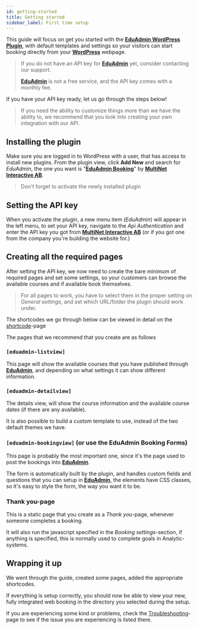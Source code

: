 ```yaml
---
id: getting-started
title: Getting started
sidebar_label: First time setup
---
```


This guide will focus on get you started with the [**EduAdmin WordPress Plugin**](https://wordpress.org/plugins/eduadmin-booking/), with default templates and settings so your visitors can start booking directly from your [**WordPress**](https://www.wordpress.org) webpage.

> If you do not have an API key for [**EduAdmin**](https://www.eduadmin.se) yet, 
> consider contacting our support.
>
> [**EduAdmin**](https://www.eduadmin.se) is not a free service, 
> and the API key comes with a monthly fee.

If you have your API key ready, let us go through the steps below!

> If you need the ability to customize things more than we have the ability to, 
> we recommend that you look into creating your own integration with our API.

## Installing the plugin

Make sure you are logged in to WordPress with a user, that has access to install new plugins.
From the plugin view, click **Add New** and search for *EduAdmin*, the one you want is "[**EduAdmin Booking**](https://wordpress.org/plugins/eduadmin-booking/)" by [**MultiNet Interactive AB**](https://www.multinet.com).

> Don't forget to activate the newly installed plugin

## Setting the API key

When you activate the plugin, a new menu item (*EduAdmin*) will appear in the left menu, 
to set your API key, navigate to the *Api Authentication* and enter the API key you got from [**MultiNet Interactive AB**](https://www.multinet.com)
(or if you got one from the company you're building the website for.)

## Creating all the required pages

After setting the API key, we now need to create the bare minimum of required pages and set some settings,
so your customers can browse the available courses and if available book themselves.

> For all pages to work, you have to select them in the proper setting on _General settings_,
> and set which URL/folder the plugin should work under.

The shortcodes we go through below can be viewed in detail on the [shortcode](shortcodes.md)-page

The pages that we recommend that you create are as follows

### `[eduadmin-listview]`

This page will show the available courses that you have published through [**EduAdmin**](https://www.eduadmin.se),
and depending on what settings it can show different information.

### `[eduadmin-detailview]`

The details view, will show the course information and the available course dates (if there are any available).

It is also possible to build a custom template to use, instead of the two default themes we have.

### `[eduadmin-bookingview]` (or use the EduAdmin Booking Forms)

This page is probably the most important one, since it's the page used to post the bookings into [**EduAdmin**](https://www.eduadmin.se).

The form is automatically built by the plugin, and handles custom fields and questions that you can setup in [**EduAdmin**](https://www.eduadmin.se),
the elements have CSS classes, so it's easy to style the form, the way you want it to be.

### Thank you-page

This is a static page that you create as a _Thank you_-page, whenever someone completes a booking.

It will also run the javascript specified in the _Booking settings_-section, if anything is specified,
this is normally used to complete goals in Analytic-systems.

## Wrapping it up

We went through the guide, created some pages, added the appropriate shortcodes.

If everything is setup correctly, you should now be able to view your new, 
fully integrated web booking in the directory you selected during the setup.

If you are experiencing some kind  or problems, 
check the [Troubleshooting](troubleshooting.md)-page to see 
if the issue you are experiencing is listed there.
